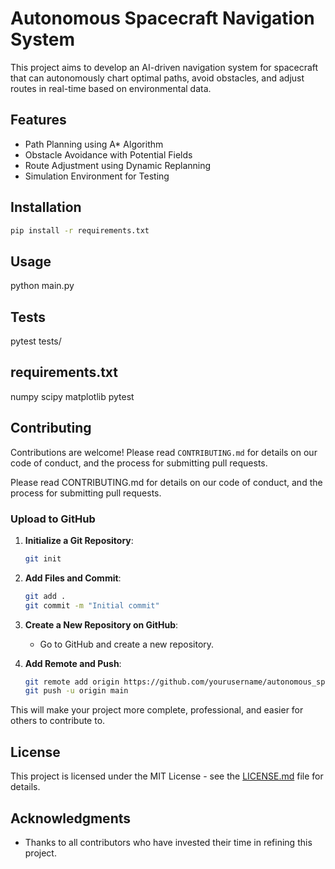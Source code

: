 # Autonomous Spacecraft Navigation System

This project aims to develop an AI-driven navigation system for spacecraft that can autonomously chart optimal paths, avoid obstacles, and adjust routes in real-time based on environmental data.

## Features

- Path Planning using A* Algorithm
- Obstacle Avoidance with Potential Fields
- Route Adjustment using Dynamic Replanning
- Simulation Environment for Testing

## Installation

```bash
pip install -r requirements.txt
```

## Usage 

python main.py

## Tests

pytest tests/

## requirements.txt

numpy
scipy
matplotlib
pytest


## Contributing
Contributions are welcome! Please read `CONTRIBUTING.md` for details on our code of conduct, and the process for submitting pull requests.

Please read CONTRIBUTING.md for details on our code of conduct, and the process for submitting pull requests.


### Upload to GitHub

1. **Initialize a Git Repository**:
    ```bash
    git init
    ```

2. **Add Files and Commit**:
    ```bash
    git add .
    git commit -m "Initial commit"
    ```

3. **Create a New Repository on GitHub**:
    - Go to GitHub and create a new repository.

4. **Add Remote and Push**:
    ```bash
    git remote add origin https://github.com/yourusername/autonomous_spacecraft_navigation.git
    git push -u origin main
    ```

This will make your project more complete, professional, and easier for others to contribute to.


## License
This project is licensed under the MIT License - see the [LICENSE.md](LICENSE.md) file for details.

## Acknowledgments
- Thanks to all contributors who have invested their time in refining this project.